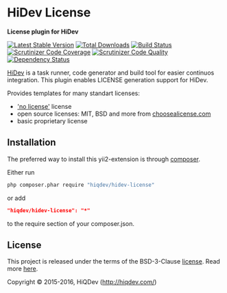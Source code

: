 HiDev License
=============

**License plugin for HiDev**

[![Latest Stable Version](https://poser.pugx.org/hiqdev/hidev-license/v/stable)](https://packagist.org/packages/hiqdev/hidev-license)
[![Total Downloads](https://poser.pugx.org/hiqdev/hidev-license/downloads)](https://packagist.org/packages/hiqdev/hidev-license)
[![Build Status](https://img.shields.io/travis/hiqdev/hidev-license.svg)](https://travis-ci.org/hiqdev/hidev-license)
[![Scrutinizer Code Coverage](https://img.shields.io/scrutinizer/coverage/g/hiqdev/hidev-license.svg)](https://scrutinizer-ci.com/g/hiqdev/hidev-license/)
[![Scrutinizer Code Quality](https://img.shields.io/scrutinizer/g/hiqdev/hidev-license.svg)](https://scrutinizer-ci.com/g/hiqdev/hidev-license/)
[![Dependency Status](https://www.versioneye.com/php/hiqdev:hidev-license/dev-master/badge.svg)](https://www.versioneye.com/php/hiqdev:hidev-license/dev-master)

[HiDev](https://github.com/hiqdev/hidev) is a task runner, code generator and build tool for easier continuos integration.
This plugin enables LICENSE generation support for HiDev.

Provides templates for many standart licenses:
- ['no license'](http://choosealicense.com/licenses/no-license/) license
- open source licenses: MIT, BSD and more from [choosealicense.com](http://choosealicense.com/licenses/)
- basic proprietary license

## Installation

The preferred way to install this yii2-extension is through [composer](http://getcomposer.org/download/).

Either run

```sh
php composer.phar require "hiqdev/hidev-license"
```

or add

```json
"hiqdev/hidev-license": "*"
```

to the require section of your composer.json.

## License

This project is released under the terms of the BSD-3-Clause [license](LICENSE).
Read more [here](http://choosealicense.com/licenses/bsd-3-clause).

Copyright © 2015-2016, HiQDev (http://hiqdev.com/)
